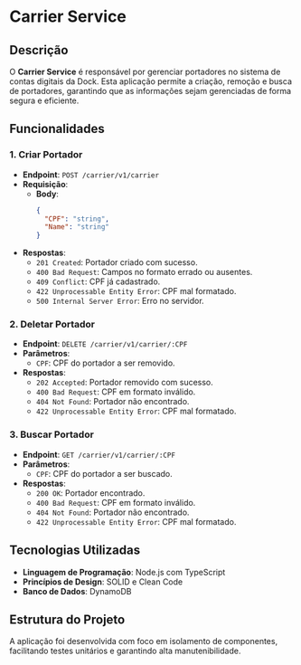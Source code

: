 # Carrier Service

## Descrição

O **Carrier Service** é responsável por gerenciar portadores no sistema de contas digitais da Dock. Esta aplicação permite a criação, remoção e busca de portadores, garantindo que as informações sejam gerenciadas de forma segura e eficiente.

## Funcionalidades

### 1. Criar Portador

- **Endpoint**: `POST /carrier/v1/carrier`
- **Requisição**:
  - **Body**:
    ```json
    {
      "CPF": "string",
      "Name": "string"
    }
    ```
- **Respostas**:
  - `201 Created`: Portador criado com sucesso.
  - `400 Bad Request`: Campos no formato errado ou ausentes.
  - `409 Conflict`: CPF já cadastrado.
  - `422 Unprocessable Entity Error`: CPF mal formatado.
  - `500 Internal Server Error`: Erro no servidor.

### 2. Deletar Portador

- **Endpoint**: `DELETE /carrier/v1/carrier/:CPF`
- **Parâmetros**:
  - `CPF`: CPF do portador a ser removido.
- **Respostas**:
  - `202 Accepted`: Portador removido com sucesso.
  - `400 Bad Request`: CPF em formato inválido.
  - `404 Not Found`: Portador não encontrado.
  - `422 Unprocessable Entity Error`: CPF mal formatado.

### 3. Buscar Portador

- **Endpoint**: `GET /carrier/v1/carrier/:CPF`
- **Parâmetros**:
  - `CPF`: CPF do portador a ser buscado.
- **Respostas**:
  - `200 OK`: Portador encontrado.
  - `400 Bad Request`: CPF em formato inválido.
  - `404 Not Found`: Portador não encontrado.
  - `422 Unprocessable Entity Error`: CPF mal formatado.

## Tecnologias Utilizadas

- **Linguagem de Programação**: Node.js com TypeScript
- **Princípios de Design**: SOLID e Clean Code
- **Banco de Dados**: DynamoDB

## Estrutura do Projeto

A aplicação foi desenvolvida com foco em isolamento de componentes, facilitando testes unitários e garantindo alta manutenibilidade.
